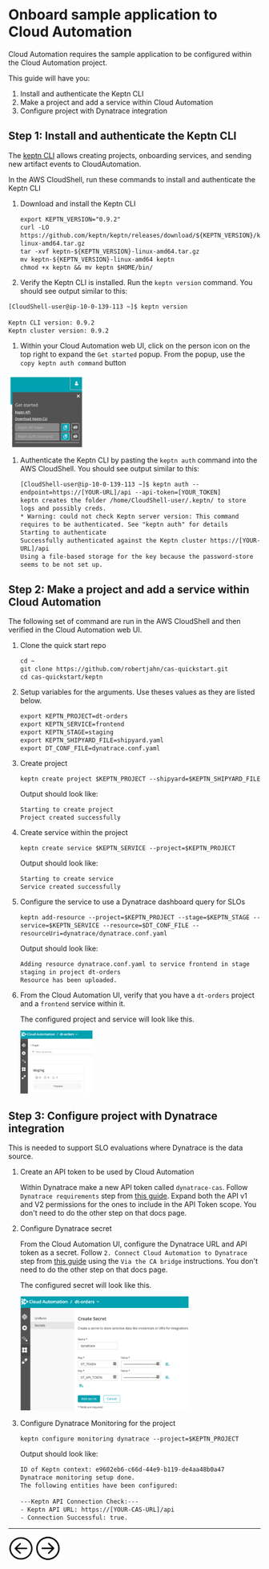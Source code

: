 # Onboard sample application to Cloud Automation

Cloud Automation requires the sample application to be configured within the Cloud Automation project.  

This guide will have you:
1. Install and authenticate the Keptn CLI
1. Make a project and add a service within Cloud Automation
1. Configure project with Dynatrace integration

## Step 1: Install and authenticate the Keptn CLI

The [keptn CLI](https://keptn.sh/docs/0.9.x/reference/cli/) allows creating projects, onboarding services, and sending new artifact events to CloudAutomation.

In the AWS CloudShell, run these commands to install and authenticate the Keptn CLI

1. Download and install the Keptn CLI

    ```
    export KEPTN_VERSION="0.9.2"
    curl -LO https://github.com/keptn/keptn/releases/download/${KEPTN_VERSION}/keptn-${KEPTN_VERSION}-linux-amd64.tar.gz
    tar -xvf keptn-${KEPTN_VERSION}-linux-amd64.tar.gz
    mv keptn-${KEPTN_VERSION}-linux-amd64 keptn
    chmod +x keptn && mv keptn $HOME/bin/
    ```

1. Verify the Keptn CLI is installed. Run the `keptn version` command. You should see output similar to this:

```
[CloudShell-user@ip-10-0-139-113 ~]$ keptn version

Keptn CLI version: 0.9.2
Keptn cluster version: 0.9.2
```

1. Within your Cloud Automation web UI, click on the person icon on the top right to expand the `Get started` popup.  From the popup, use the `copy keptn auth command` button

<img src="images/bridge-tokens.png" width="30%" height="30%">

1. Authenticate the Keptn CLI by pasting the `keptn auth` command into the AWS CloudShell.  You should see output similar to this:

    ```
    [CloudShell-user@ip-10-0-139-113 ~]$ keptn auth --endpoint=https://[YOUR-URL]/api --api-token=[YOUR_TOKEN]
    keptn creates the folder /home/CloudShell-user/.keptn/ to store logs and possibly creds.
    * Warning: could not check Keptn server version: This command requires to be authenticated. See "keptn auth" for details
    Starting to authenticate
    Successfully authenticated against the Keptn cluster https://[YOUR-URL]/api
    Using a file-based storage for the key because the password-store seems to be not set up.
    ```

## Step 2: Make a project and add a service within Cloud Automation

The following set of command are run in the AWS CloudShell and then verified in the Cloud Automation web UI.

1. Clone the quick start repo

    ```
    cd ~
    git clone https://github.com/robertjahn/cas-quickstart.git
    cd cas-quickstart/keptn
    ```

1. Setup variables for the arguments.  Use theses values as they are listed below.

    ```
    export KEPTN_PROJECT=dt-orders
    export KEPTN_SERVICE=frontend
    export KEPTN_STAGE=staging
    export KEPTN_SHIPYARD_FILE=shipyard.yaml
    export DT_CONF_FILE=dynatrace.conf.yaml
    ```

1. Create project

    ```
    keptn create project $KEPTN_PROJECT --shipyard=$KEPTN_SHIPYARD_FILE
    ```
    Output should look like:

    ```
    Starting to create project
    Project created successfully
    ```

1. Create service within the project

    ```
    keptn create service $KEPTN_SERVICE --project=$KEPTN_PROJECT
    ```
    Output should look like:

    ```
    Starting to create service
    Service created successfully
    ```

1. Configure the service to use a Dynatrace dashboard query for SLOs

    ```
    keptn add-resource --project=$KEPTN_PROJECT --stage=$KEPTN_STAGE --service=$KEPTN_SERVICE --resource=$DT_CONF_FILE --resourceUri=dynatrace/dynatrace.conf.yaml
    ```
    Output should look like:

    ```
    Adding resource dynatrace.conf.yaml to service frontend in stage staging in project dt-orders
    Resource has been uploaded.
    ```

1. From the Cloud Automation UI, verify that you have a `dt-orders` project and a `frontend` service within it.

    The configured project and service will look like this. 

   <img src="images/bridge-project.png" width="30%" height="30%">

## Step 3: Configure project with Dynatrace integration

This is needed to support SLO evaluations where Dynatrace is the data source.

1. Create an API token to be used by Cloud Automation

    Within Dynatrace make a new API token called `dynatrace-cas`. Follow `Dynatrace requirements` step from [this guide](https://www.dynatrace.com/support/help/how-to-use-dynatrace/cloud-automation/release-validation/prerequisites-quality-gates/#dynatrace). Expand both the API v1 and V2 permissions for the ones to include in the API Token scope.  You don't need to do the other step on that docs page.

1. Configure Dynatrace secret

    From the Cloud Automation UI, configure the Dynatrace URL and API token as a secret. Follow `2. Connect Cloud Automation to Dynatrace` step from [this guide](https://www.dynatrace.com/support/help/shortlink/qg-start#h2-connect-cloud-automation-to-dynatrace) using the `Via the CA bridge` instructions.  You don't need to do the other step on that docs page.  

    The configured secret will look like this. 

    <img src="images/bridge-secret.png" width="70%" height="70%">

1. Configure Dynatrace Monitoring for the project

    ```
    keptn configure monitoring dynatrace --project=$KEPTN_PROJECT
    ```
    Output should look like:

    ```
    ID of Keptn context: e9602eb6-c66d-44e9-b119-de4aa48b0a47
    Dynatrace monitoring setup done.
    The following entities have been configured:

    ---Keptn API Connection Check:--- 
    - Keptn API URL: https://[YOUR-CAS-URL]/api
    - Connection Successful: true. 
    ```
<hr>

[<img src="images/prev.png" width="50px" height="50"/>](SETUP.md) [<img src="images/next.png" width="50px" height="50"/>](WEBHOOK.md)
